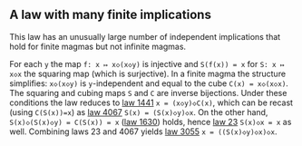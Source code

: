 ## A law with many finite implications

This law has an unusually large number of independent implications that hold for finite magmas but not infinite magmas.

For each `y` the map `f: x ↦ x◇(x◇y)` is injective and `S(f(x)) = x` for `S: x ↦ x◇x` the squaring map (which is surjective).  In a finite magma the structure simplifies: `x◇(x◇y)` is `y`-independent and equal to the cube `C(x) = x◇(x◇x)`.  The squaring and cubing maps `S` and `C` are inverse bijections.  Under these conditions the law reduces to [law 1441](https://teorth.github.io/equational_theories/implications/?1441) `x = (x◇y)◇C(x)`, which can be recast (using `C(S(x))=x`) as [law 4067](https://teorth.github.io/equational_theories/implications/?4067) `S(x) = (S(x)◇y)◇x`.  On the other hand, `S(x)◇(S(x)◇y) = C(S(x)) = x` ([law 1630](https://teorth.github.io/equational_theories/implications/?1630)) holds, hence [law 23](https://teorth.github.io/equational_theories/implications/?23) `S(x)◇x = x` as well.  Combining laws 23 and 4067 yields [law 3055](https://teorth.github.io/equational_theories/implications/?3055) `x = ((S(x)◇y)◇x)◇x`.
